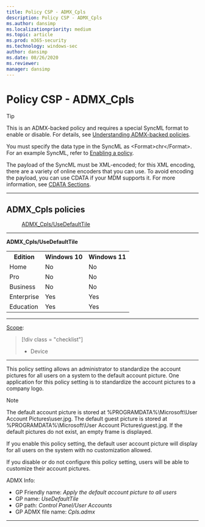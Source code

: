 ```yaml
---
title: Policy CSP - ADMX_Cpls
description: Policy CSP - ADMX_Cpls
ms.author: dansimp
ms.localizationpriority: medium
ms.topic: article
ms.prod: m365-security
ms.technology: windows-sec
author: dansimp
ms.date: 08/26/2020
ms.reviewer: 
manager: dansimp
---
```


# Policy CSP - ADMX_Cpls

> [!TIP]
> This is an ADMX-backed policy and requires a special SyncML format to enable or disable.  For details, see [Understanding ADMX-backed policies](./understanding-admx-backed-policies.md).
> 
> You must specify the data type in the SyncML as &lt;Format&gt;chr&lt;/Format&gt;. For an example SyncML, refer to [Enabling a policy](./understanding-admx-backed-policies.md#enabling-a-policy).
> 
> The payload of the SyncML must be XML-encoded; for this XML encoding, there are a variety of online encoders that you can use. To avoid encoding the payload, you can use CDATA if your MDM supports it.  For more information, see [CDATA Sections](http://www.w3.org/TR/REC-xml/#sec-cdata-sect).

<hr/>

<!--Policies-->
## ADMX_Cpls policies  

<dl>
  <dd>
    <a href="#admx-cpls-usedefaulttile">ADMX_Cpls/UseDefaultTile</a>
  </dd>
</dl>


<hr/>

<!--Policy-->
<a href="" id="admx-cpls-usedefaulttile"></a>**ADMX_Cpls/UseDefaultTile**  

<!--SupportedSKUs-->
<table>
<tr>
    <th>Edition</th>
    <th>Windows 10</th>
    <th>Windows 11</th>  
</tr>
<tr>
    <td>Home</td>
    <td>No</td>
    <td>No</td>
</tr>
</tr>
<tr>
    <td>Pro</td>
    <td>No</td>
    <td>No</td>
</tr>
</tr>
<tr>
    <td>Business</td>
    <td>No</td>
    <td>No</td>
</tr>
</tr>
<tr>
    <td>Enterprise</td>
    <td>Yes</td>
    <td>Yes</td>
</tr>
</tr>
<tr>
    <td>Education</td>
    <td>Yes</td>
    <td>Yes</td>
</tr>
</tr>
</table>

<!--/SupportedSKUs-->
<hr/>

<!--Scope-->
[Scope](./policy-configuration-service-provider.md#policy-scope):

> [!div class = "checklist"]
> * Device

<hr/>

<!--/Scope-->
<!--Description-->
This policy setting allows an administrator to standardize the account pictures for all users on a system to the default account picture. One application for this policy setting is to standardize the account pictures to a company logo.

> [!NOTE] 
> The default account picture is stored at %PROGRAMDATA%\Microsoft\User Account Pictures\user.jpg. The default guest picture is stored at %PROGRAMDATA%\Microsoft\User Account Pictures\guest.jpg. If the default pictures do not exist, an empty frame is displayed.

If you enable this policy setting, the default user account picture will display for all users on the system with no customization allowed.

If you disable or do not configure this policy setting, users will be able to customize their account pictures.

<!--/Description-->


<!--ADMXBacked-->
ADMX Info:  
-   GP Friendly name: *Apply the default account picture to all users*
-   GP name: *UseDefaultTile*
-   GP path: *Control Panel/User Accounts*
-   GP ADMX file name: *Cpls.admx*

<!--/ADMXBacked-->
<!--/Policy-->
<hr/>


<!--/Policies-->

